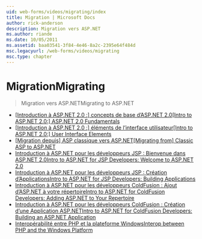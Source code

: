```yaml
---
uid: web-forms/videos/migrating/index
title: Migration | Microsoft Docs
author: rick-anderson
description: Migration vers ASP.NET
ms.author: riande
ms.date: 10/05/2011
ms.assetid: baa03541-3f84-4e46-8a2c-2395e64f484d
msc.legacyurl: /web-forms/videos/migrating
msc.type: chapter
---
```

<a name="migrating"></a><span data-ttu-id="5b18d-103">Migration</span><span class="sxs-lookup"><span data-stu-id="5b18d-103">Migrating</span></span>
====================
> <span data-ttu-id="5b18d-104">Migration vers ASP.NET</span><span class="sxs-lookup"><span data-stu-id="5b18d-104">Migrating to ASP.NET</span></span>


- <span data-ttu-id="5b18d-105">[[Introduction à ASP.NET 2.0 :] concepts de base d’ASP.NET 2.0](intro-to-aspnet-20-aspnet-20-fundamentals.md)</span><span class="sxs-lookup"><span data-stu-id="5b18d-105">[[Intro to ASP.NET 2.0:] ASP.NET 2.0 Fundamentals](intro-to-aspnet-20-aspnet-20-fundamentals.md)</span></span>
- <span data-ttu-id="5b18d-106">[[Introduction à ASP.NET 2.0 :] éléments de l’interface utilisateur](intro-to-aspnet-20-user-interface-elements.md)</span><span class="sxs-lookup"><span data-stu-id="5b18d-106">[[Intro to ASP.NET 2.0:] User Interface Elements](intro-to-aspnet-20-user-interface-elements.md)</span></span>
- <span data-ttu-id="5b18d-107">[[Migration depuis] ASP classique vers ASP.NET](migrating-from-classic-asp-to-aspnet.md)</span><span class="sxs-lookup"><span data-stu-id="5b18d-107">[[Migrating from] Classic ASP to ASP.NET](migrating-from-classic-asp-to-aspnet.md)</span></span>
- [<span data-ttu-id="5b18d-108">Introduction à ASP.NET pour les développeurs JSP : Bienvenue dans ASP.NET 2.0</span><span class="sxs-lookup"><span data-stu-id="5b18d-108">Intro to ASP.NET for JSP Developers: Welcome to ASP.NET 2.0</span></span>](intro-to-aspnet-for-jsp-developers-welcome-to-aspnet-20.md)
- [<span data-ttu-id="5b18d-109">Introduction à ASP.NET pour les développeurs JSP : Création d’Applications</span><span class="sxs-lookup"><span data-stu-id="5b18d-109">Intro to ASP.NET for JSP Developers: Building Applications</span></span>](intro-to-aspnet-for-jsp-developers-building-applications.md)
- [<span data-ttu-id="5b18d-110">Introduction à ASP.NET pour les développeurs ColdFusion : Ajout d’ASP.NET à votre répertoire</span><span class="sxs-lookup"><span data-stu-id="5b18d-110">Intro to ASP.NET for ColdFusion Developers: Adding ASP.NET to Your Repertoire</span></span>](intro-to-aspnet-for-coldfusion-developers-adding-aspnet-to-your-repertoire.md)
- [<span data-ttu-id="5b18d-111">Introduction à ASP.NET pour les développeurs ColdFusion : Création d’une Application ASP.NET</span><span class="sxs-lookup"><span data-stu-id="5b18d-111">Intro to ASP.NET for ColdFusion Developers: Building an ASP.NET Application</span></span>](introduction-to-aspnet-for-coldfusion-developers-building-an-aspnet-application.md)
- [<span data-ttu-id="5b18d-112">Interopérabilité entre PHP et la plateforme Windows</span><span class="sxs-lookup"><span data-stu-id="5b18d-112">Interop between PHP and the Windows Platform</span></span>](interop-between-php-and-the-windows-platform.md)
